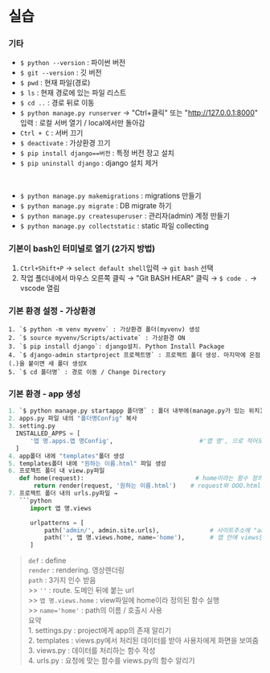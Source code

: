 
# 실습  

### 기타  
- `$ python --version` : 파이썬 버전  
- `$ git --version` : 깃 버전  
- `$ pwd` : 현재 파일(경로)  
- `$ ls` : 현재 경로에 있는 파일 리스트  
- `$ cd ..` : 경로 뒤로 이동
- `$ python manage.py runserver` → "Ctrl+클릭" 또는 "http://127.0.0.1:8000" 입력 : 로컬 서버 열기 / local에서만 돌아감  
- `Ctrl + C` : 서버 끄기  
- `$ deactivate` : 가상환경 끄기  
- `$ pip install django==버전` : 특정 버전 장고 설치  
- `$ pip uninstall django` : django 설치 제거  

<br>

- `$ python manage.py makemigrations` : migrations 만들기  
- `$ python manage.py migrate` : DB migrate 하기  
- `$ python manage.py createsuperuser` : 관리자(admin) 계정 만들기  
- `$ python manage.py collectstatic` : static 파일 collecting  


### 기본이 bash인 터미널로 열기 (2가지 방법)  
1. `Ctrl+Shift+P` → `select default shell`입력 → `git bash` 선택  
2. 작업 폴더내에서 마우스 오른쪽 클릭 → "Git BASH HEAR" 클릭 → `$ code .` → vscode 열림 


### 기본 환경 설정 - 가상환경 
  ```
1. `$ python -m venv myvenv` : 가상환경 폴더(myvenv) 생성  
2. `$ source myvenv/Scripts/activate` : 가상환경 ON  
3. `$ pip install django`: django설치. Python Install Package  
4. `$ django-admin startproject 프로젝트명` : 프로젝트 폴더 생성. 마지막에 온점(.)을 붙이면 새 폴더 생성X  
5. `$ cd 폴더명` : 경로 이동 / Change Directory  
  ```  
  
### 기본 환경 - app 생성  
  ```python
1. `$ python manage.py startappp 폴더명` : 폴더 내부에(manage.py가 있는 위치) .app폴더 생성  
2. apps.py 파일 내의 "폴더명Config" 복사
3. setting.py
    INSTALLED_APPS = [
        '앱 명.apps.앱 명Config',                        #'앱 명', 으로 적어도 상관없음
    ]
4. app폴더 내에 "templates"폴더 생성
5. templates폴더 내에 "원하는 이름.html" 파일 생성
6. 프로젝트 폴더 내 view.py파일
     def home(request):                               # home이라는 함수 정의. home은 request를 받아 무언가를 실행
         return render(request, '원하는 이름.html')    # request와 OOO.html을 render하여 반환
7. 프로젝트 폴더 내의 urls.py파일 → 
     ```python
        import 앱 명.views
 
        urlpatterns = [
            path('admin/', admin.site.urls),              # 사이트주소에 "admin/"을 추가하면 admin.site.urls가 열림
            path('', 앱 명.views.home, name='home'),       # 앱 안에 views안에  home이라는 함수를 가져온다 / 'url에 붙는 이름'
        ]         
  ```  
  > `def` : define  
  > `render` : rendering. 영상렌더링  
  > `path` : 3가지 인수 받음  
    >> `''` : route. 도메인 뒤에 붙는 url  
    >> `앱 명.views.home` : view파일에 home이라 정의된 함수 실행  
    >> `name='home'` : path의 이름 / 호출시 사용  
  > 요약  
    1. settings.py : project에게 app의 존재 알리기  
    2. templates : views.py에서 처리된 데이터를 받아 사용자에게 화면을 보여줌  
    3. views.py : 데이터를 처리하는 함수 작성  
    4. urls.py : 요청에 맞는 함수를 views.py의 함수 알리기  
